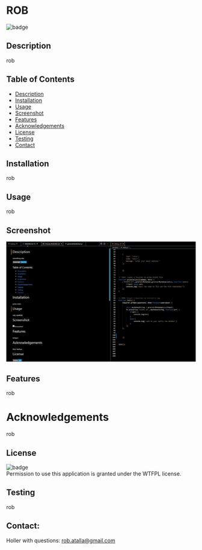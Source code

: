 # ROB

  ![badge](https://img.shields.io/github/languages/top/ratalla816/README-generator)
  <br/> 
  
  ## Description
  
   rob
 
  ## Table of Contents
  - [Description](#description)
  - [Installation](#installation)
  - [Usage](#usage)
  - [Screenshot](#screenshot)
  - [Features](#features)
  - [Acknowledgements](#acknowledgements)
  - [License](#license)
  - [Testing](#testing)
  - [Contact](#contact)

  ## Installation
  rob
 
  ## Usage
  rob

  ## Screenshot
  ![Screenshot](utils/images/screenshot.jpg)

  ## Features
  rob
  
  # Acknowledgements
  rob
    
  ## License
  ![badge](https://img.shields.io/badge/license-WTFPL-informational)
  <br/>
  Permission to use this application is granted under the WTFPL license. 

  ## Testing
  rob

  ## Contact:
  Holler with questions: <a href="mailto:rob.atalla@gmail.com">rob.atalla@gmail.com</a><br>
 